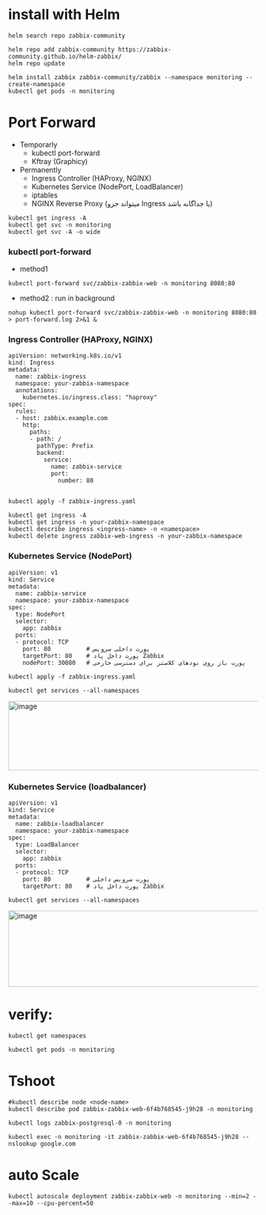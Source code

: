 # install with Helm
```
helm search repo zabbix-community
```
```
helm repo add zabbix-community https://zabbix-community.github.io/helm-zabbix/
helm repo update
```

```
helm install zabbix zabbix-community/zabbix --namespace monitoring --create-namespace
kubectl get pods -n monitoring
```
# Port Forward
- Temporarly
  * kubectl port-forward
  * Kftray (Graphicy)
- Permanently
  * Ingress Controller (HAProxy, NGINX)
  * Kubernetes Service (NodePort, LoadBalancer)
  * iptables
  * NGINX Reverse Proxy (میتواند جزو Ingress یا جداگانه باشد)

 
```
kubectl get ingress -A
kubectl get svc -n monitoring
kubectl get svc -A -o wide
```
### kubectl port-forward
- method1
```
kubectl port-forward svc/zabbix-zabbix-web -n monitoring 8080:80
```
- method2 : run in background
```
nohup kubectl port-forward svc/zabbix-zabbix-web -n monitoring 8080:80 > port-forward.log 2>&1 &
```
### Ingress Controller (HAProxy, NGINX)
```
apiVersion: networking.k8s.io/v1
kind: Ingress
metadata:
  name: zabbix-ingress
  namespace: your-zabbix-namespace
  annotations:
    kubernetes.io/ingress.class: "haproxy"
spec:
  rules:
  - host: zabbix.example.com
    http:
      paths:
      - path: /
        pathType: Prefix
        backend:
          service:
            name: zabbix-service
            port:
              number: 80


```
```
kubectl apply -f zabbix-ingress.yaml
```
```
kubectl get ingress -A
kubectl get ingress -n your-zabbix-namespace
kubectl describe ingress <ingress-name> -n <namespace>
kubectl delete ingress zabbix-web-ingress -n your-zabbix-namespace
```

### Kubernetes Service (NodePort)
```
apiVersion: v1
kind: Service
metadata:
  name: zabbix-service
  namespace: your-zabbix-namespace
spec:
  type: NodePort
  selector:
    app: zabbix
  ports:
  - protocol: TCP
    port: 80          # پورت داخلی سرویس
    targetPort: 80    # پورت داخل پاد Zabbix
    nodePort: 30080   # پورت باز روی نودهای کلاستر برای دسترسی خارجی

```
```
kubectl apply -f zabbix-ingress.yaml
```
```
kubectl get services --all-namespaces
```
<img width="924" height="140" alt="image" src="https://github.com/user-attachments/assets/fdde6600-4966-4939-b3af-0f5fd1bc9c35" />

### Kubernetes Service (loadbalancer)
```
apiVersion: v1
kind: Service
metadata:
  name: zabbix-loadbalancer
  namespace: your-zabbix-namespace
spec:
  type: LoadBalancer
  selector:
    app: zabbix
  ports:
  - protocol: TCP
    port: 80          # پورت سرویس داخلی
    targetPort: 80    # پورت داخل پاد Zabbix

```

```
kubectl get services --all-namespaces
```
<img width="932" height="154" alt="image" src="https://github.com/user-attachments/assets/e9999634-5d62-48dc-8650-4a4d3e92e1c6" />


# verify:
```
kubectl get namespaces
```
```
kubectl get pods -n monitoring
```



# Tshoot
```
#kubectl describe node <node-name>
kubectl describe pod zabbix-zabbix-web-6f4b768545-j9h28 -n monitoring
```

```
kubectl logs zabbix-postgresql-0 -n monitoring
```

```
kubectl exec -n monitoring -it zabbix-zabbix-web-6f4b768545-j9h28 -- nslookup google.com
```
# auto Scale
```
kubectl autoscale deployment zabbix-zabbix-web -n monitoring --min=2 --max=10 --cpu-percent=50

```
